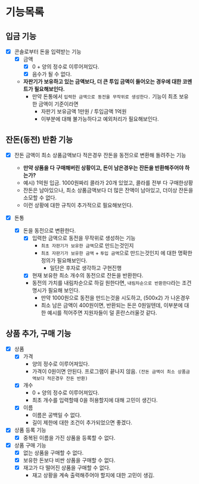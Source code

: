 # 기능목록 

## 입금 기능
- [x] 콘솔로부터 돈을 입력받는 기능
  - [x] 금액
    - [x] 0 + 양의 정수로 이루어져있다.
    - [x] 음수가 될 수 없다.
  - **자판기가 보유하고 있는 금액보다, 더 큰 투입 금액이 들어오는 경우에 대한 코멘트가 필요해보인다.**
    - 만약 돈통에서 `입력한 금액으로 동전을 무작위로 생성한다.` 기능이 최초 보유한 금액이 기준이라면
      - 자판기 보유금액 1만원 / 투입금액 1억원
      - 이부분에 대해 불가능하다고 예외처리가 필요해보인다.

## 잔돈(동전) 반환 기능
- [x] 잔돈 금액이 최소 상품금액보다 적은경우 잔돈을 동전으로 변환해 돌려주는 기능
  - **만약 상품을 다 구매해버린 상황이고, 돈이 남은경우는 잔돈을 반환해주어야 하는가?**
  - 예시) 1억원 입금. 1000원짜리 콜라가 20개 있었고, 콜라를 전부 다 구매한상황
  - 잔돈은 남아있으나, 최소 상품금액보다 더 많은 잔액이 남아있고, 더이상 잔돈을 소모할 수 없다. 
  - 이런 상황에 대한 규칙이 추가적으로 필요해보인다.

- [x] 돈통
  - [x] 돈을 동전으로 변환한다.
    - [x] 입력한 금액으로 동전을 무작위로 생성하는 기능
      - `최초 자판기가 보유한 금액`으로 만드는것인지
      - `최초 자판기가 보유한 금액` + `투입 금액`으로 만드는것인지 에 대한 명확한 정의가 필요해보인다.
        - 일단은 후자로 생각하고 구현진행
    - [x] 현재 보유한 최소 개수의 동전으로 잔돈을 반환한다.
    - 동전의 가치를 내림차순으로 하길 원한다면, `내림차순으로 반환한다`라는 조건 명시가  필요해 보인다.
      - 만약 1000원으로 동전을 만드는것을 시도하고, (500x2) 가 나온경우
      - 최소 남은 금액이 400원이면, 반환되는 돈은 0원일텐데, 이부분에 대한 예시를 적어주면 지원자들이 덜 혼란스러울것 같다.

## 상품 추가, 구매 기능
- [x] 상품
    - [x] 가격
      - 양의 정수로 이루어져있다.
      - 가격이 0원이면 안된다. 프로그램이 끝나지 않음. `(잔돈 금액이 최소 상품금액보다 적은경우 잔돈 반환)`
    - [x] 개수
        - 0 + 양의 정수로 이루어져있다.
        - 최초 개수를 입력할때 0을 허용할지에 대해 고민이 생긴다.
    - [x] 이름
      - 이름은 공백일 수 없다.
      - 길이 제한에 대한 조건이 추가되었으면 좋겠다.

- [x] 상품 등록 기능
  - [x] 중복된 이름을 가진 상품을 등록할 수 없다.

- [x] 상품 구매 기능
  - [x] 없는 상품을 구매할 수 없다.
  - [x] 보유한 돈보다 비싼 상품을 구매할 수 없다.
  - [x] 재고가 다 떨어진 상품을 구매할 수 없다.
    - 재고 상황을 계속 출력해주어야 할지에 대한 고민이 생김.
